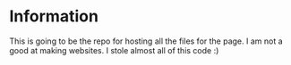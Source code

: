 # Information
This is going to be the repo for hosting all the files for the page. I am not a good at making websites. I stole almost all of this code :)

